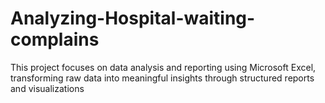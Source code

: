 # Analyzing-Hospital-waiting-complains
This project focuses on data analysis and reporting using Microsoft Excel, transforming raw data into meaningful insights through structured reports and visualizations
